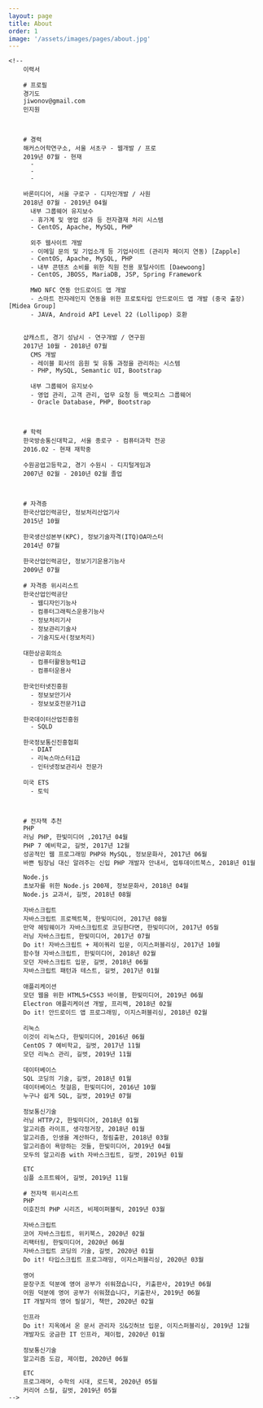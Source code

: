 ```yaml
---
layout: page
title: About
order: 1
image: '/assets/images/pages/about.jpg'
---
```


<div>

    <!-- 
        이력서
    
        # 프로필 
        경기도
        jiwonov@gmail.com
        민지원
        
        
        
        # 경력
        해커스어학연구소, 서울 서초구 - 웹개발 / 프로
        2019년 07월 - 현재
          -
          -
          -
        
        바론미디어, 서울 구로구 - 디자인개발 / 사원
        2018년 07월 - 2019년 04월
          내부 그룹웨어 유지보수
          - 휴가계 및 영업 성과 등 전자결재 처리 시스템
          - CentOS, Apache, MySQL, PHP
            
          외주 웹사이트 개발
          - 이메일 문의 및 기업소개 등 기업사이트 (관리자 페이지 연동) [Zapple]
          - CentOS, Apache, MySQL, PHP
          - 내부 콘텐츠 소비를 위한 직원 전용 포털사이트 [Daewoong]
          - CentOS, JBOSS, MariaDB, JSP, Spring Framework
            
          MWO NFC 연동 안드로이드 앱 개발
          - 스마트 전자레인지 연동을 위한 프로토타입 안드로이드 앱 개발 (중국 출장) [Midea Group]
          - JAVA, Android API Level 22 (Lollipop) 호환
          

        샵캐스트, 경기 성남시 - 연구개발 / 연구원
        2017년 10월 - 2018년 07월
          CMS 개발
          - 레이블 회사의 음원 및 유통 과정을 관리하는 시스템
          - PHP, MySQL, Semantic UI, Bootstrap
          
          내부 그룹웨어 유지보수
          - 영업 관리, 고객 관리, 업무 요청 등 백오피스 그룹웨어
          - Oracle Database, PHP, Bootstrap
        
        
        
        # 학력 
        한국방송통신대학교, 서울 종로구 - 컴퓨터과학 전공
        2016.02 - 현재 재학중
        
        수원공업고등학교, 경기 수원시 - 디지털게임과
        2007년 02월 - 2010년 02월 졸업 
        
        
        
        # 자격증
        한국산업인력공단, 정보처리산업기사
        2015년 10월
        
        한국생산성본부(KPC), 정보기술자격(ITQ)OA마스터
        2014년 07월
        
        한국산업인력공단, 정보기기운용기능사
        2009년 07월
        
        # 자격증 위시리스트
        한국산업인력공단
          - 웹디자인기능사
          - 컴퓨터그래픽스운용기능사
          - 정보처리기사
          - 정보관리기술사
          - 기술지도사(정보처리)
        
        대한상공회의소
          - 컴퓨터활용능력1급
          - 컴퓨터운용사
        
        한국인터넷진흥원
          - 정보보안기사
          - 정보보호전문가1급
        
        한국데이터산업진흥원
          - SQLD
        
        한국정보통신진흥협회
          - DIAT
          - 리눅스마스터1급
          - 인터넷정보관리사 전문가
        
        미국 ETS
          - 토익

        
        
        # 전자책 추천
        PHP 
        러닝 PHP, 한빛미디어 ,2017년 04월
        PHP 7 예비학교, 길벗, 2017년 12월
        성공적인 웹 프로그래밍 PHP와 MySQL, 정보문화사, 2017년 06월
        바쁜 팀장님 대신 알려주는 신입 PHP 개발자 안내서, 업투데이트북스, 2018년 01월
        
        Node.js
        초보자를 위한 Node.js 200제, 정보문화사, 2018년 04월
        Node.js 교과서, 길벗, 2018년 08월
        
        자바스크립트
        자바스크립트 프로젝트북, 한빛미디어, 2017년 08월
        만약 헤밍웨이가 자바스크립트로 코딩한다면, 한빛미디어, 2017년 05월
        러닝 자바스크립트, 한빛미디어, 2017년 07월
        Do it! 자바스크립트 + 제이쿼리 입문, 이지스퍼블리싱, 2017년 10월
        함수형 자바스크립트, 한빛미디어, 2018년 02월
        모던 자바스크립트 입문, 길벗, 2018년 06월
        자바스크립트 패턴과 테스트, 길벗, 2017년 01월
        
        애플리케이션
        모던 웹을 위한 HTML5+CSS3 바이블, 한빛미디어, 2019년 06월
        Electron 애플리케이션 개발, 프리렉, 2018년 02월
        Do it! 안드로이드 앱 프로그래밍, 이지스퍼블리싱, 2018년 02월
        
        리눅스
        이것이 리눅스다, 한빛미디어, 2016년 06월
        CentOS 7 예비학교, 길벗, 2017년 11월
        모던 리눅스 관리, 길벗, 2019년 11월
        
        데이터베이스
        SQL 코딩의 기술, 길벗, 2018년 01월
        데이터베이스 첫걸음, 한빛미디어, 2016년 10월
        누구나 쉽게 SQL, 길벗, 2019년 07월
        
        정보통신기술
        러닝 HTTP/2, 한빛미디어, 2018년 01월
        알고리즘 라이프, 생각정거장, 2018년 01월
        알고리즘, 인생을 계산하다, 청림출판, 2018년 03월
        알고리즘이 욕망하는 것들, 한빛미디어, 2019년 04월
        모두의 알고리즘 with 자바스크립트, 길벗, 2019년 01월
        
        ETC
        심플 소프트웨어, 길벗, 2019년 11월
        
        # 전자책 위시리스트
        PHP
        이호진의 PHP 시리즈, 비제이퍼블릭, 2019년 03월
        
        자바스크립트
        코어 자바스크립트, 위키북스, 2020년 02월
        리팩터링, 한빛미디어, 2020년 06월
        자바스크립트 코딩의 기술, 길벗, 2020년 01월
        Do it! 타입스크립트 프로그래밍, 이지스퍼블리싱, 2020년 03월
        
        영어
        문장구조 덕분에 영어 공부가 쉬워졌습니다, 키출판사, 2019년 06월
        어원 덕분에 영어 공부가 쉬워졌습니다, 키출판사, 2019년 06월
        IT 개발자의 영어 필살기, 책만, 2020년 02월
        
        인프라
        Do it! 지옥에서 온 문서 관리자 깃&깃허브 입문, 이지스퍼블리싱, 2019년 12월
        개발자도 궁금한 IT 인프라, 제이펍, 2020년 01월
        
        정보통신기술
        알고리즘 도감, 제이펍, 2020년 06월
        
        ETC
        프로그래머, 수학의 시대, 로드북, 2020년 05월
        커리어 스킬, 길벗, 2019년 05월
    -->
    
</div>